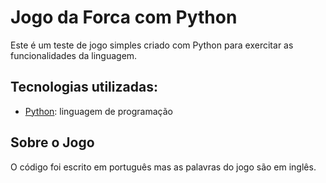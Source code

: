 # Jogo da Forca com Python

Este é um teste de jogo simples criado com Python para exercitar as funcionalidades da linguagem.

## Tecnologias utilizadas:

* [Python](https://www.python.org/): linguagem de programação

## Sobre o Jogo 

O código foi escrito em português mas as palavras do jogo são em inglês. 